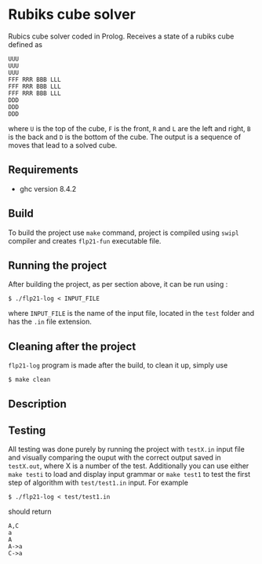 # Rubiks cube solver

Rubics cube solver coded in Prolog. Receives a state of a rubiks cube defined as
```
UUU
UUU
UUU
FFF RRR BBB LLL
FFF RRR BBB LLL
FFF RRR BBB LLL
DDD
DDD
DDD
```
where `U` is the top of the cube, `F` is the front, `R` and `L` are the left and right, `B` is the back and `D` is the bottom of the cube. The output is a sequence of moves that lead to a solved cube.

## Requirements
* ghc version 8.4.2

## Build
To build the project use `make` command, project is compiled using `swipl` compiler and creates `flp21-fun` executable file.

## Running the project
After building the project, as per section above, it can be run using :

```shell
$ ./flp21-log < INPUT_FILE
```
where 
`INPUT_FILE` is the name of the input file, located in the `test` folder and has the `.in` file extension.

## Cleaning after the project

`flp21-log` program is made after the build, to clean it up, simply use
```shell
$ make clean
```

## Description

## Testing

All testing was done purely by running the project with `testX.in` input file and visually comparing the ouput with the correct output saved in `testX.out`, where X is a number of the test. Additionally you can use either `make testi` to load and display input grammar or `make test1` to test the first step of algorithm with `test/test1.in` input.
For example 
```shell
$ ./flp21-log < test/test1.in
```
should return
```
A,C
a
A
A->a
C->a

```